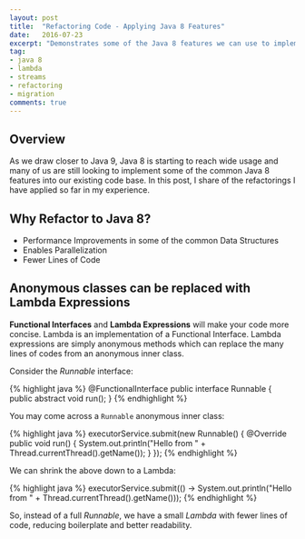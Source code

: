 ```yaml
---
layout: post
title:  "Refactoring Code - Applying Java 8 Features"
date:   2016-07-23
excerpt: "Demonstrates some of the Java 8 features we can use to implement common Java 8 refactorings."
tag:
- java 8
- lambda
- streams
- refactoring
- migration
comments: true
---
```


## Overview

As we draw closer to Java 9, Java 8 is starting to reach wide usage and many of us are still looking to implement some of
the common Java 8 features into our existing code base. In this post, I share of the refactorings I have applied so far
in my experience.

## Why Refactor to Java 8?

* Performance Improvements in some of the common Data Structures
* Enables Parallelization
* Fewer Lines of Code

## Anonymous classes can be replaced with Lambda Expressions

**Functional Interfaces** and **Lambda Expressions** will make your code more concise. Lambda is an implementation of a
Functional Interface. Lambda expressions are simply anonymous methods which can replace the many lines of codes from
an anonymous inner class.

Consider the *Runnable* interface:

{% highlight java %}
@FunctionalInterface
public interface Runnable {
    public abstract void run();
}
{% endhighlight %}

You may come across a `Runnable` anonymous inner class:

{% highlight java %}
    executorService.submit(new Runnable() {
            @Override
            public void run() {
                System.out.println("Hello from " + Thread.currentThread().getName());
            }
        });
{% endhighlight %}

We can shrink the above down to a Lambda:

{% highlight java %}
executorService.submit(() -> System.out.println("Hello from " + Thread.currentThread().getName()));
{% endhighlight %}

So, instead of a full *Runnable*, we have a small *Lambda* with fewer lines of code, reducing boilerplate and better
readability.